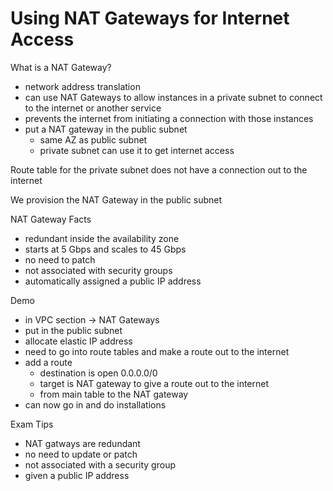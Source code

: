 # Using NAT Gateways for Internet Access

What is a NAT Gateway?
- network address translation
- can use NAT Gateways to allow instances in a private subnet to connect to the internet or another service
- prevents the internet from initiating a connection with those instances
- put a NAT gateway in the public subnet
	- same AZ as public subnet
	- private subnet can use it to get internet access

Route table for the private subnet does not have a connection out to the internet

We provision the NAT Gateway in the public subnet

NAT Gateway Facts
- redundant inside the availability zone
- starts at 5 Gbps and scales to 45 Gbps
- no need to patch
- not associated with security groups
- automatically assigned a public IP address

Demo
- in VPC section -> NAT Gateways
- put in the public subnet
- allocate elastic IP address
- need to go into route tables and make a route out to the internet
- add a route
	- destination is open 0.0.0.0/0
	- target is NAT gateway to give a route out to the internet
	- from main table to the NAT gateway
- can now go in and do installations

Exam Tips
- NAT gatways are redundant
- no need to update or patch
- not associated with a security group
- given a public IP address
